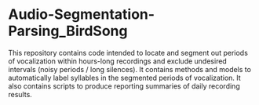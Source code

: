 # Audio-Segmentation-Parsing_BirdSong

This repository contains code intended to locate and segment out periods of vocalization 
within hours-long recordings and exclude undesired intervals (noisy periods / long silences). 
It contains methods and models to automatically label syllables in the segmented periods of vocalization. 
It also contains scripts to produce reporting summaries of daily recording results.
